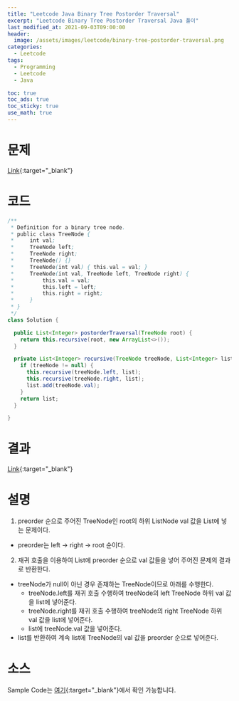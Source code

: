 ```yaml
---
title: "Leetcode Java Binary Tree Postorder Traversal"
excerpt: "Leetcode Binary Tree Postorder Traversal Java 풀이"
last_modified_at: 2021-09-03T09:00:00
header:
  image: /assets/images/leetcode/binary-tree-postorder-traversal.png
categories:
  - Leetcode
tags:
  - Programming
  - Leetcode
  - Java

toc: true
toc_ads: true
toc_sticky: true
use_math: true
---
```

# 문제
[Link](https://leetcode.com/problems/binary-tree-postorder-traversal/){:target="_blank"}

# 코드
```java
/**
 * Definition for a binary tree node.
 * public class TreeNode {
 *     int val;
 *     TreeNode left;
 *     TreeNode right;
 *     TreeNode() {}
 *     TreeNode(int val) { this.val = val; }
 *     TreeNode(int val, TreeNode left, TreeNode right) {
 *         this.val = val;
 *         this.left = left;
 *         this.right = right;
 *     }
 * }
 */
class Solution {

  public List<Integer> postorderTraversal(TreeNode root) {
    return this.recursive(root, new ArrayList<>());
  }

  private List<Integer> recursive(TreeNode treeNode, List<Integer> list) {
    if (treeNode != null) {
      this.recursive(treeNode.left, list);
      this.recursive(treeNode.right, list);
      list.add(treeNode.val);
    }
    return list;
  }

}
```

# 결과
[Link](https://leetcode.com/submissions/detail/548623955/){:target="_blank"}

# 설명
1. preorder 순으로 주어진 TreeNode인 root의 하위 ListNode val 값을 List에 넣는 문제이다.
- preorder는 left -> right -> root 순이다.

2. 재귀 호출을 이용하여 List에 preorder 순으로 val 값들을 넣어 주어진 문제의 결과로 반환한다.
- treeNode가 null이 아닌 경우 존재하는 TreeNode이므로 아래를 수행한다.
  - treeNode.left를 재귀 호출 수행하여 treeNode의 left TreeNode 하위 val 값을 list에 넣어준다.
  - treeNode.right를 재귀 호출 수행하여 treeNode의 right TreeNode 하위 val 값을 list에 넣어준다.
  - list에 treeNode.val 값을 넣어준다.
- list를 반환하여 계속 list에 TreeNode의 val 값을 preorder 순으로 넣어준다.

# 소스
Sample Code는 [여기](https://github.com/GracefulSoul/leetcode/blob/master/src/main/java/gracefulsoul/problems/BinaryTreePostorderTraversal.java){:target="_blank"}에서 확인 가능합니다.